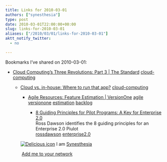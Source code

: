 ```yaml
---
title: Links for 2010-03-01
authors: ["synesthesia"]
type: post
date: 2010-03-01T22:00:00+00:00
slug: links-for-2010-03-01 
aliases: ["/2010/03/01/links-for-2010-03-01"]
aktt_notify_twitter:
  - no

---
```

Bookmarks I&#8217;ve shared on 2010-03-01:

  * [Cloud Computing&#8217;s Three Revolutions: Part 3 | The Standard][1] 
    [cloud-computing][2] </li> 
    
      * [Cloud vs. in-house: Where to run that app?][3] 
        [cloud-computing][2] </li> 
        
          * [Agile Resources: Feature Estimation | VersionOne][4] 
            [agile][5] [versionone][6] [estimation][7] [backlog][8] </li> 
            
              * [8 Guiding Principles for Pilot Programs: A Key for Enterprise 2.0][9]  
                Ross Dawson identifies the 8 guiding principles for an Enterprise 2.0 Piulot&nbsp;  
                [rossdawson][10] [enterprise2.0][11] </ul> 
            
            <p class="deliciouslink">
              <a href="https://del.icio.us/synesthesia" title="See all my bookmarks on del.icio.us"><img src="https://www.synesthesia.co.uk/images/deliciousicon.jpg" alt="Delicious icon" /></a>&nbsp;I am <a href="https://del.icio.us/synesthesia" title="See all my bookmarks on del.icio.us">Synesthesia</a>
            </p>
            
            <p class="deliciouslink">
              <a href="https://del.icio.us/network?add=synesthesia" title="Add me to your del.icio.us network"><img src="https://www.synesthesia.co.uk/images/add.gif" alt="" /></a>&nbsp;<a href="https://del.icio.us/network?add=synesthesia" title="Add me to your del.icio.us network">Add me to your network</a>
            </p>

 [1]: https://www.thestandard.com/news/2010/03/01/cloud-computings-three-revolutions-part-3
 [2]: https://delicious.com/synesthesia/cloud-computing
 [3]: https://mobile.computerworld.com/device/article.php?CALL_URL=https://www.computerworld.com/s/article/9162542/Cloud_vs._in_house_Where_to_run_that_app
 [4]: https://www.versionone.com/Resources/FeatureEstimation.asp
 [5]: https://delicious.com/synesthesia/agile
 [6]: https://delicious.com/synesthesia/versionone
 [7]: https://delicious.com/synesthesia/estimation
 [8]: https://delicious.com/synesthesia/backlog
 [9]: https://rossdawsonblog.com/weblog/archives/2010/02/8_guiding_princ.html
 [10]: https://delicious.com/synesthesia/rossdawson
 [11]: https://delicious.com/synesthesia/enterprise2.0